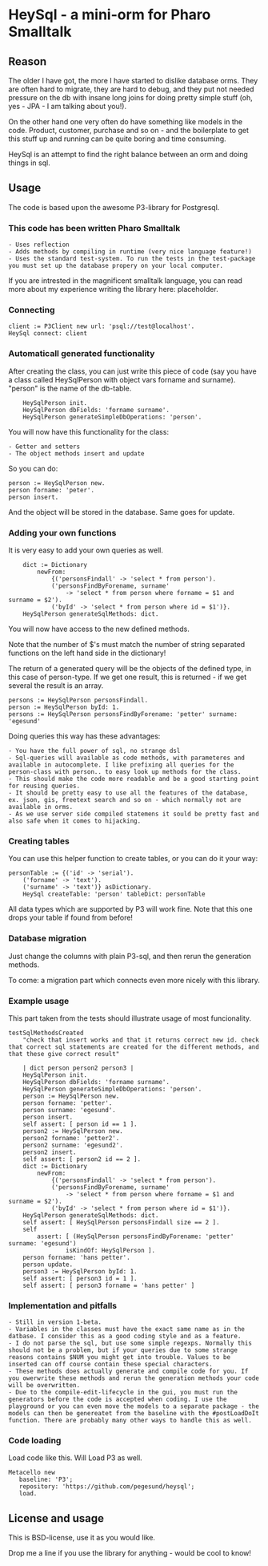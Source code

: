 # HeySql - a mini-orm for Pharo Smalltalk

## Reason

The older I have got, the more I have started to dislike database orms. They are often hard to migrate, they are hard to debug, and they put not needed pressure on the db with insane long joins for doing pretty simple stuff (oh, yes - JPA - I am talking about you!).

On the other hand one very often do have something like models in the code. Product, customer, purchase and so on - and the boilerplate to get this stuff up and running can be quite boring and time consuming.

HeySql is an attempt to find the right balance between an orm and doing things in sql.


## Usage

The code is based upon the awesome P3-library for Postgresql.

### This code has been written Pharo Smalltalk

	- Uses reflection
	- Adds methods by compiling in runtime (very nice language feature!)
	- Uses the standard test-system. To run the tests in the test-package you must set up the database propery on your local computer.

If you are intrested in the magnificent smalltalk language, you can read more about my experience writing the library here: placeholder.

### Connecting

```smalltalk
client := P3Client new url: 'psql://test@localhost'.
HeySql connect: client
```

### Automaticall generated functionality

After creating the class, you can just write this piece of code (say you have a class called HeySqlPerson with object vars forname and surname). "person" is the name of the db-table.

```smalltalk
	HeySqlPerson init.
	HeySqlPerson dbFields: 'forname surname'.
	HeySqlPerson generateSimpleDbOperations: 'person'.
```

You will now have this functionality for the class:

	- Getter and setters
	- The object methods insert and update

So you can do:

``` smalltalk
person := HeySqlPerson new.
person forname: 'peter'.
person insert.
```

And the object will be stored in the database. Same goes for update.

### Adding your own functions

It is very easy to add your own queries as well.

```smalltalk
	dict := Dictionary
		newFrom:
			{('personsFindall' -> 'select * from person').
			('personsFindByForename, surname'
				-> 'select * from person where forname = $1 and surname = $2').
			('byId' -> 'select * from person where id = $1')}.
	HeySqlPerson generateSqlMethods: dict.
```

You will now have access to the new defined methods.

Note that the number of $'s must match the number of string separated functions on the left hand side in the dictionary!

The return of a generated query will be the objects of the defined type, in this case of person-type. If we get one result, this is returned - if we get several the result is an array.

```smalltalk
persons := HeySqlPerson personsFindall.
person := HeySqlPerson byId: 1.
persons := HeySqlPerson personsFindByForename: 'petter' surname: 'egesund'
```

Doing queries this way has these advantages:

	- You have the full power of sql, no strange dsl
	- Sql-queries will available as code methods, with parameteres and available in autocomplete. I like prefixing all queries for the person-class with person.. to easy look up methods for the class.
	- This should make the code more readable and be a good starting point for reusing queries.
	- It should be pretty easy to use all the features of the database, ex. json, gis, freetext search and so on - which normally not are available in orms.
	- As we use server side compiled statemens it sould be pretty fast and also safe when it comes to hijacking.

### Creating tables

You can use this helper function to create tables, or you can do it your way:

```smalltalk
personTable := {('id' -> 'serial').
	('forname' -> 'text').
	('surname' -> 'text')} asDictionary.
	HeySql createTable: 'person' tableDict: personTable
```

All data types which are supported by P3 will work fine. Note that this one drops your table if found from before!

### Database migration

Just change the columns with plain P3-sql, and then rerun the generation methods.

To come: a migration part which connects even more nicely with this library.

### Example usage

This part taken from the tests should illustrate usage of most funcionality.

```smalltalk
testSqlMethodsCreated
	"check that insert works and that it returns correct new id. check that correct sql statements are created for the different methods, and that these give correct result"

	| dict person person2 person3 |
	HeySqlPerson init.
	HeySqlPerson dbFields: 'forname surname'.
	HeySqlPerson generateSimpleDbOperations: 'person'.
	person := HeySqlPerson new.
	person forname: 'petter'.
	person surname: 'egesund'.
	person insert.
	self assert: [ person id == 1 ].
	person2 := HeySqlPerson new.
	person2 forname: 'petter2'.
	person2 surname: 'egesund2'.
	person2 insert.
	self assert: [ person2 id == 2 ].
	dict := Dictionary
		newFrom:
			{('personsFindall' -> 'select * from person').
			('personsFindByForename, surname'
				-> 'select * from person where forname = $1 and surname = $2').
			('byId' -> 'select * from person where id = $1')}.
	HeySqlPerson generateSqlMethods: dict.
	self assert: [ HeySqlPerson personsFindall size == 2 ].
	self
		assert: [ (HeySqlPerson personsFindByForename: 'petter' surname: 'egesund')
				isKindOf: HeySqlPerson ].
	person forname: 'hans petter'.
	person update.
	person3 := HeySqlPerson byId: 1.
	self assert: [ person3 id = 1 ].
	self assert: [ person3 forname = 'hans petter' ]
```


### Implementation and pitfalls

	- Still in version 1-beta.
	- Variables in the classes must have the exact same name as in the datbase. I consider this as a good coding style and as a feature.
	- I do not parse the sql, but use some simple regexps. Normally this should not be a problem, but if your queries due to some strange reasons contains $NUM you might get into trouble. Values to be inserted can off course contain these special characters.
	- These methods does actually generate and compile code for you. If you owerwrite these methods and rerun the generation methods your code will be overwritten.
	- Due to the compile-edit-lifecycle in the gui, you must run the generators before the code is accepted when coding. I use the playground or you can even move the models to a separate package - the models can then be genereatet from the baseline with the #postLoadDoIt function. There are probably many other ways to handle this as well.

### Code loading

Load code like this. Will Load P3 as well.

```smalltalk
Metacello new
   baseline: 'P3';
   repository: 'https://github.com/pegesund/heysql';
   load.
```

## License and usage

This is BSD-license, use it as you would like.

Drop me a line if you use the library for anything - would be cool to know!
